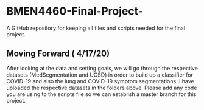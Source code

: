 # BMEN4460-Final-Project-
A GitHub repository for keeping all files and scripts needed for the final project. 


## Moving Forward ( 4/17/20)
After looking at the data and setting goals, we will go through the respective datasets (MedSegmentation and UCSD) in order to build up a classifier for COVID-19 and also the lung and COVID-19 symptom segmentations. I have uploaded the respective datasets in the folders above. Please add any code you are using to the scripts file so we can establish a master branch for this project. 
